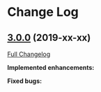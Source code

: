 # Change Log

## [3.0.0](https://github.com/zammad/zammad/tree/3.0.0) (2019-xx-xx)
[Full Changelog](https://github.com/zammad/zammad/compare/2.9.0...3.0.0)

**Implemented enhancements:**




**Fixed bugs:**




